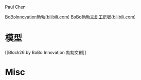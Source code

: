 


Paul Chen


[BoBoInnovation勃勃(bilibili.com)](https://space.bilibili.com/7878347)
[BoBo勃勃文創工房號(bilibili.com)](https://space.bilibili.com/435695827)


# 模型

[[Block26 by BoBo Innovation 勃勃文創]]



# Misc





